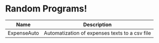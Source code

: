 # Random Programs!

Name | Description
---- | -----------
ExpenseAuto | Automatization of expenses texts to a csv file

